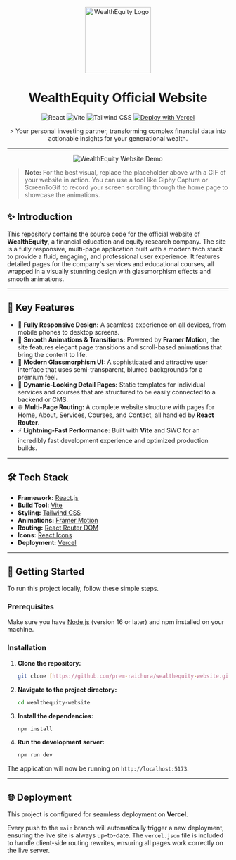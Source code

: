 <p align="center">
  <img src="PASTE_YOUR_LOGO_URL_HERE" alt="WealthEquity Logo" width="150">
</p>

<h1 align="center">WealthEquity Official Website</h1>

<p align="center">
  <img src="https://img.shields.io/badge/React-20232A?style=for-the-badge&logo=react&logoColor=61DAFB" alt="React">
  <img src="https://img.shields.io/badge/Vite-646CFF?style=for-the-badge&logo=vite&logoColor=white" alt="Vite">
  <img src="https://img.shields.io/badge/Tailwind_CSS-38B2AC?style=for-the-badge&logo=tailwind-css&logoColor=white" alt="Tailwind CSS">
  <a href="YOUR_VERCEL_DEPLOYMENT_URL_HERE">
    <img src="https://vercel.com/button" alt="Deploy with Vercel">
  </a>
</p>

<p align="center">
  > Your personal investing partner, transforming complex financial data into actionable insights for your generational wealth.
</p>

---

<p align="center">
  <img src="PLACEHOLDER_FOR_WEBSITE_GIF_OR_SCREENSHOT" alt="WealthEquity Website Demo">
</p>

> **Note:** For the best visual, replace the placeholder above with a GIF of your website in action. You can use a tool like Giphy Capture or ScreenToGif to record your screen scrolling through the home page to showcase the animations.

## ✨ Introduction

This repository contains the source code for the official website of **WealthEquity**, a financial education and equity research company. The site is a fully responsive, multi-page application built with a modern tech stack to provide a fluid, engaging, and professional user experience. It features detailed pages for the company's services and educational courses, all wrapped in a visually stunning design with glassmorphism effects and smooth animations.

---

## 🚀 Key Features

* 📱 **Fully Responsive Design:** A seamless experience on all devices, from mobile phones to desktop screens.
* 💨 **Smooth Animations & Transitions:** Powered by **Framer Motion**, the site features elegant page transitions and scroll-based animations that bring the content to life.
* 💎 **Modern Glassmorphism UI:** A sophisticated and attractive user interface that uses semi-transparent, blurred backgrounds for a premium feel.
* 📄 **Dynamic-Looking Detail Pages:** Static templates for individual services and courses that are structured to be easily connected to a backend or CMS.
* 🌐 **Multi-Page Routing:** A complete website structure with pages for Home, About, Services, Courses, and Contact, all handled by **React Router**.
* ⚡ **Lightning-Fast Performance:** Built with **Vite** and SWC for an incredibly fast development experience and optimized production builds.

---

## 🛠️ Tech Stack

* **Framework:** [React.js](https://reactjs.org/)
* **Build Tool:** [Vite](https://vitejs.dev/)
* **Styling:** [Tailwind CSS](https://tailwindcss.com/)
* **Animations:** [Framer Motion](https://www.framer.com/motion/)
* **Routing:** [React Router DOM](https://reactrouter.com/)
* **Icons:** [React Icons](https://react-icons.github.io/react-icons/)
* **Deployment:** [Vercel](https://vercel.com/)

---

## 🔧 Getting Started

To run this project locally, follow these simple steps.

### Prerequisites

Make sure you have [Node.js](https://nodejs.org/) (version 16 or later) and npm installed on your machine.

### Installation

1.  **Clone the repository:**
    ```bash
    git clone [https://github.com/prem-raichura/wealthequity-website.git](https://github.com/prem-raichura/wealthequity-website.git)
    ```

2.  **Navigate to the project directory:**
    ```bash
    cd wealthequity-website
    ```

3.  **Install the dependencies:**
    ```bash
    npm install
    ```

4.  **Run the development server:**
    ```bash
    npm run dev
    ```

The application will now be running on `http://localhost:5173`.

---

## 🌐 Deployment

This project is configured for seamless deployment on **Vercel**.

Every push to the `main` branch will automatically trigger a new deployment, ensuring the live site is always up-to-date. The `vercel.json` file is included to handle client-side routing rewrites, ensuring all pages work correctly on the live server.
